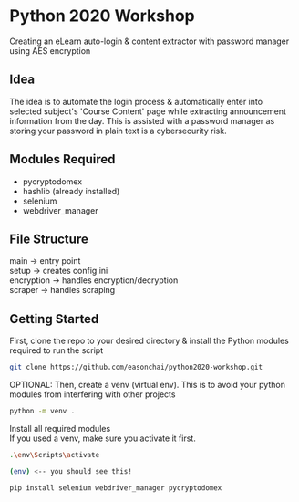 # Python 2020 Workshop

Creating an eLearn auto-login & content extractor with password manager using AES encryption

## Idea

The idea is to automate the login process & automatically enter into selected subject's 'Course Content' page while extracting announcement information from the day. This is assisted with a password manager as storing your password in plain text is a cybersecurity risk.

## Modules Required

- pycryptodomex
- hashlib (already installed)
- selenium
- webdriver_manager

## File Structure

main -> entry point <br />
setup -> creates config.ini <br />
encryption -> handles encryption/decryption <br />
scraper -> handles scraping <br />

## Getting Started

First, clone the repo to your desired directory & install the Python modules required to run the script

```bash
git clone https://github.com/easonchai/python2020-workshop.git
```

OPTIONAL: Then, create a venv (virtual env). This is to avoid your python modules from interfering with other projects

```bash
python -m venv .
```

Install all required modules
<br />
If you used a venv, make sure you activate it first.

```bash
.\env\Scripts\activate

(env) <-- you should see this!
```

```bash
pip install selenium webdriver_manager pycryptodomex
```
